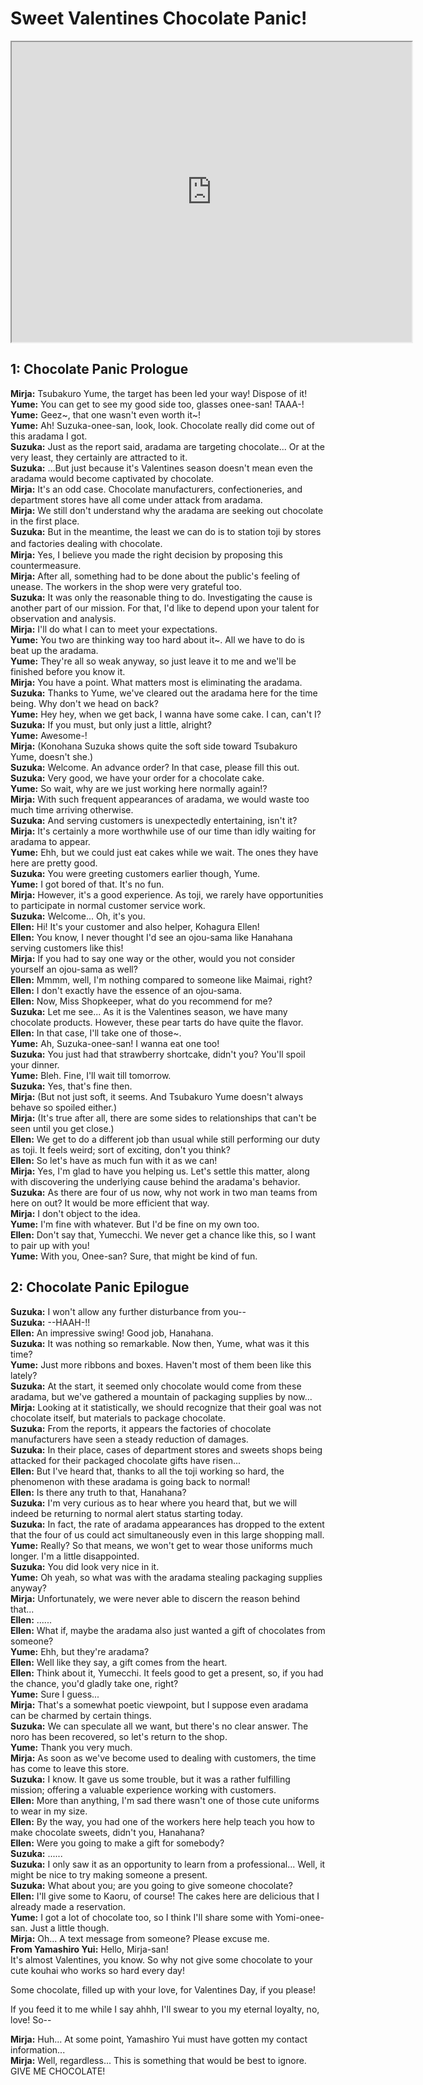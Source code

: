 
Sweet Valentines Chocolate Panic!
=================================
<div class="videoWrapper"><iframe width="640" height="480" loading="lazy" src="https://www.youtube.com/embed/jvBrqZOGzFY"></iframe></div>  

## 1: Chocolate Panic Prologue
**Mirja:** Tsubakuro Yume, the target has been led your way! Dispose of it!  
**Yume:** You can get to see my good side too, glasses onee-san! TAAA-!  
**Yume:** Geez~, that one wasn't even worth it~!  
**Yume:** Ah! Suzuka-onee-san, look, look. Chocolate really did come out of this aradama I got.  
**Suzuka:** Just as the report said, aradama are targeting chocolate... Or at the very least, they certainly are attracted to it.  
**Suzuka:** ...But just because it's Valentines season doesn't mean even the aradama would become captivated by chocolate.  
**Mirja:** It's an odd case. Chocolate manufacturers, confectioneries, and department stores have all come under attack from aradama.  
**Mirja:** We still don't understand why the aradama are seeking out chocolate in the first place.  
**Suzuka:** But in the meantime, the least we can do is to station toji by stores and factories dealing with chocolate.　  
**Mirja:** Yes, I believe you made the right decision by proposing this countermeasure.  
**Mirja:** After all, something had to be done about the public's feeling of unease. The workers in the shop were very grateful too.  
**Suzuka:** It was only the reasonable thing to do. Investigating the cause is another part of our mission. For that, I'd like to depend upon your talent for observation and analysis.  
**Mirja:** I'll do what I can to meet your expectations.  
**Yume:** You two are thinking way too hard about it~. All we have to do is beat up the aradama.  
**Yume:** They're all so weak anyway, so just leave it to me and we'll be finished before you know it.  
**Mirja:** You have a point. What matters most is eliminating the aradama.  
**Suzuka:** Thanks to Yume, we've cleared out the aradama here for the time being. Why don't we head on back?  
**Yume:** Hey hey, when we get back, I wanna have some cake. I can, can't I?  
**Suzuka:** If you must, but only just a little, alright?  
**Yume:** Awesome-!  
**Mirja:** (Konohana Suzuka shows quite the soft side toward Tsubakuro Yume, doesn't she.)  
**Suzuka:** Welcome. An advance order? In that case, please fill this out.  
**Suzuka:** Very good, we have your order for a chocolate cake.  
**Yume:** So wait, why are we just working here normally again!?  
**Mirja:** With such frequent appearances of aradama, we would waste too much time arriving otherwise.  
**Suzuka:** And serving customers is unexpectedly entertaining, isn't it?  
**Mirja:** It's certainly a more worthwhile use of our time than idly waiting for aradama to appear.  
**Yume:** Ehh, but we could just eat cakes while we wait. The ones they have here are pretty good.  
**Suzuka:** You were greeting customers earlier though, Yume.  
**Yume:** I got bored of that. It's no fun.  
**Mirja:** However, it's a good experience. As toji, we rarely have opportunities to participate in normal customer service work.  
**Suzuka:** Welcome... Oh, it's you.  
**Ellen:** Hi! It's your customer and also helper, Kohagura Ellen!  
**Ellen:** You know, I never thought I'd see an ojou-sama like Hanahana serving customers like this!  
**Mirja:** If you had to say one way or the other, would you not consider yourself an ojou-sama as well?  
**Ellen:** Mmmm, well, I'm nothing compared to someone like Maimai, right?  
**Ellen:** I don't exactly have the essence of an ojou-sama.  
**Ellen:** Now, Miss Shopkeeper, what do you recommend for me?  
**Suzuka:** Let me see... As it is the Valentines season, we have many chocolate products. However, these pear tarts do have quite the flavor.  
**Ellen:** In that case, I'll take one of those~.  
**Yume:** Ah, Suzuka-onee-san! I wanna eat one too!  
**Suzuka:** You just had that strawberry shortcake, didn't you? You'll spoil your dinner.  
**Yume:** Bleh. Fine, I'll wait till tomorrow.  
**Suzuka:** Yes, that's fine then.  
**Mirja:** (But not just soft, it seems. And Tsubakuro Yume doesn't always behave so spoiled either.)  
**Mirja:** (It's true after all, there are some sides to relationships that can't be seen until you get close.)  
**Ellen:** We get to do a different job than usual while still performing our duty as toji. It feels weird; sort of exciting, don't you think?  
**Ellen:** So let's have as much fun with it as we can!  
**Mirja:** Yes, I'm glad to have you helping us. Let's settle this matter, along with discovering the underlying cause behind the aradama's behavior.  
**Suzuka:** As there are four of us now, why not work in two man teams from here on out? It would be more efficient that way.  
**Mirja:** I don't object to the idea.  
**Yume:** I'm fine with whatever. But I'd be fine on my own too.  
**Ellen:** Don't say that, Yumecchi. We never get a chance like this, so I want to pair up with you!  
**Yume:** With you, Onee-san? Sure, that might be kind of fun.  

## 2: Chocolate Panic Epilogue
**Suzuka:** I won't allow any further disturbance from you--  
**Suzuka:** --HAAH-!!  
**Ellen:** An impressive swing! Good job, Hanahana.  
**Suzuka:** It was nothing so remarkable. Now then, Yume, what was it this time?  
**Yume:** Just more ribbons and boxes. Haven't most of them been like this lately?  
**Suzuka:** At the start, it seemed only chocolate would come from these aradama, but we've gathered a mountain of packaging supplies by now...  
**Mirja:** Looking at it statistically, we should recognize that their goal was not chocolate itself, but materials to package chocolate.  
**Suzuka:** From the reports, it appears the factories of chocolate manufacturers have seen a steady reduction of damages.  
**Suzuka:** In their place, cases of department stores and sweets shops being attacked for their packaged chocolate gifts have risen...   
**Ellen:** But I've heard that, thanks to all the toji working so hard, the phenomenon with these aradama is going back to normal!  
**Ellen:** Is there any truth to that, Hanahana?  
**Suzuka:** I'm very curious as to hear where you heard that, but we will indeed be returning to normal alert status starting today.  
**Suzuka:** In fact, the rate of aradama appearances has dropped to the extent that the four of us could act simultaneously even in this large shopping mall.  
**Yume:** Really? So that means, we won't get to wear those uniforms much longer. I'm a little disappointed.  
**Suzuka:** You did look very nice in it.  
**Yume:** Oh yeah, so what was with the aradama stealing packaging supplies anyway?  
**Mirja:** Unfortunately, we were never able to discern the reason behind that...  
**Ellen:** ......  
**Ellen:** What if, maybe the aradama also just wanted a gift of chocolates from someone?  
**Yume:** Ehh, but they're aradama?  
**Ellen:** Well like they say, a gift comes from the heart.  
**Ellen:** Think about it, Yumecchi. It feels good to get a present, so, if you had the chance, you'd gladly take one, right?  
**Yume:** Sure I guess...  
**Mirja:** That's a somewhat poetic viewpoint, but I suppose even aradama can be charmed by certain things.  
**Suzuka:** We can speculate all we want, but there's no clear answer. The noro has been recovered, so let's return to the shop.  
**Yume:** Thank you very much.  
**Mirja:** As soon as we've become used to dealing with customers, the time has come to leave this store.  
**Suzuka:** I know. It gave us some trouble, but it was a rather fulfilling mission; offering a valuable experience working with customers.  
**Ellen:** More than anything, I'm sad there wasn't one of those cute uniforms to wear in my size.  
**Ellen:** By the way, you had one of the workers here help teach you how to make chocolate sweets, didn't you, Hanahana?  
**Ellen:** Were you going to make a gift for somebody?  
**Suzuka:** ......  
**Suzuka:** I only saw it as an opportunity to learn from a professional... Well, it might be nice to try making someone a present.  
**Suzuka:** What about you; are you going to give someone chocolate?  
**Ellen:** I'll give some to Kaoru, of course! The cakes here are delicious that I already made a reservation.  
**Yume:** I got a lot of chocolate too, so I think I'll share some with Yomi-onee-san. Just a little though.  
**Mirja:** Oh... A text message from someone? Please excuse me.  
**From Yamashiro Yui:** Hello, Mirja-san!  
It's almost Valentines, you know. So why not give some chocolate to your cute kouhai who works so hard every day!

  
Some chocolate, filled up with your love, for Valentines Day, if you please!

  
If you feed it to me while I say ahhh, I'll swear to you my eternal loyalty, no, love! So--

  
**Mirja:** Huh... At some point, Yamashiro Yui must have gotten my contact information...  
**Mirja:** Well, regardless... This is something that would be best to ignore.  
GIVE ME CHOCOLATE!

  
